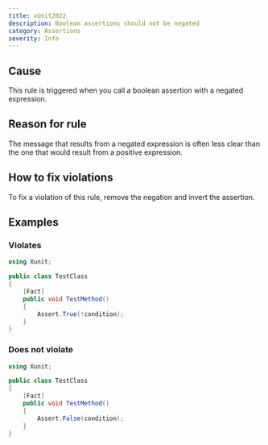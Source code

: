 ```yaml
---
title: xUnit2022
description: Boolean assertions should not be negated
category: Assertions
severity: Info
---
```


## Cause

This rule is triggered when you call a boolean assertion with a negated expression.

## Reason for rule

The message that results from a negated expression is often less clear than the one that would
result from a positive expression.

## How to fix violations

To fix a violation of this rule, remove the negation and invert the assertion.

## Examples

### Violates

```csharp
using Xunit;

public class TestClass
{
    [Fact]
    public void TestMethod()
    {
        Assert.True(!condition);
    }
}
```

### Does not violate

```csharp
using Xunit;

public class TestClass
{
    [Fact]
    public void TestMethod()
    {
        Assert.False(condition);
    }
}
```
